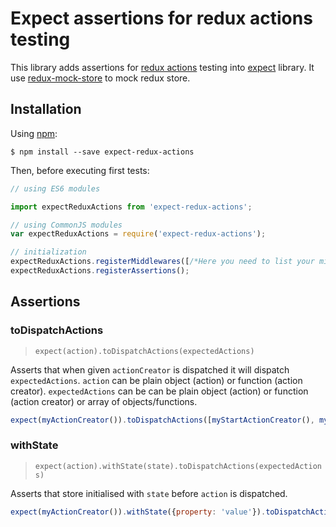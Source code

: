 # Expect assertions for redux actions testing

This library adds assertions for [redux actions](http://redux.js.org/docs/advanced/AsyncActions.html) testing into [expect](https://github.com/mjackson/expect) library. It use [redux-mock-store](https://github.com/arnaudbenard/redux-mock-store) to mock redux store.

## Installation

Using [npm](https://www.npmjs.org/):

    $ npm install --save expect-redux-actions

Then, before executing first tests:

```js
// using ES6 modules

import expectReduxActions from 'expect-redux-actions';

// using CommonJS modules
var expectReduxActions = require('expect-redux-actions');

// initialization
expectReduxActions.registerMiddlewares([/*Here you need to list your middlewares*/]);
expectReduxActions.registerAssertions();
```

## Assertions

### toDispatchActions

> `expect(action).toDispatchActions(expectedActions)`

Asserts that when given `actionCreator` is dispatched it will dispatch `expectedActions`. `action` can be plain object (action) or function (action creator). `expectedActions` can be can be plain object (action) or function (action creator) or array of objects/functions.

```js
expect(myActionCreator()).toDispatchActions([myStartActionCreator(), myFinishActionCreator()], callback);
```

### withState

> `expect(action).withState(state).toDispatchActions(expectedActions)`

Asserts that store initialised with `state` before `action` is dispatched.

```js
expect(myActionCreator()).withState({property: 'value'}).toDispatchActions([myStartActionCreator(), myFinishActionCreator()], callback);
```

